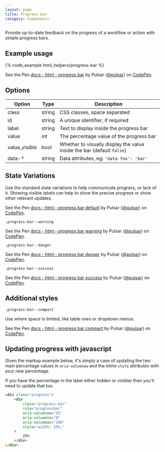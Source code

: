 ```yaml
---
layout: page
title: Progress bar
category: Components
---
```


Provide up-to-date feedback on the progress of a workflow or action with simple
progress bars.

## Example usage

{% code_example html_helpers/progress-bar %}

<div><p data-height="55" data-theme-id="24005" data-slug-hash="amNKJq" data-default-tab="result" data-user="pulsar" data-embed-version="2" class="codepen">See the Pen <a href="http://codepen.io/pulsar/pen/amNKJq/">docs - html - progress bar</a> by Pulsar (<a href="http://codepen.io/pulsar">@pulsar</a>) on <a href="http://codepen.io">CodePen</a>.</p>
<script async src="//assets.codepen.io/assets/embed/ei.js"></script></div>

## Options

Option        | Type   | Description
------------- | ------ | -------------------------------------------------------
class         | string | CSS classes, space separated
id            | string | A unique identifier, if required
label         | string | Text to display inside the progress bar
value         | int    | The percentage value of the progress bar
value_visible | bool   | Whether to visually display the value inside the bar (default `false`)
data-*        | string | Data attributes, eg: `'data-foo': 'bar'`

## State Variations

Use the standard state variations to help communicate progress, or lack of it. Showing visible labels can help to show the precise progress or show other relevant updates.

<p data-height="55" data-theme-id="24005" data-slug-hash="NRNzjG" data-default-tab="result" data-user="pulsar" data-embed-version="2" class="codepen">See the Pen <a href="http://codepen.io/pulsar/pen/NRNzjG/">docs - html - progress bar default</a> by Pulsar (<a href="http://codepen.io/pulsar">@pulsar</a>) on <a href="http://codepen.io">CodePen</a>.</p>
<script async src="//assets.codepen.io/assets/embed/ei.js"></script>

`.progress-bar--warning`

<p data-height="55" data-theme-id="24005" data-slug-hash="ZpWRKy" data-default-tab="result" data-user="pulsar" data-embed-version="2" class="codepen">See the Pen <a href="http://codepen.io/pulsar/pen/ZpWRKy/">docs - html - progress bar warning</a> by Pulsar (<a href="http://codepen.io/pulsar">@pulsar</a>) on <a href="http://codepen.io">CodePen</a>.</p>
<script async src="//assets.codepen.io/assets/embed/ei.js"></script>

`.progress-bar--danger`

<p data-height="55" data-theme-id="24005" data-slug-hash="qakKmK" data-default-tab="result" data-user="pulsar" data-embed-version="2" class="codepen">See the Pen <a href="http://codepen.io/pulsar/pen/qakKmK/">docs - html - progress bar danger</a> by Pulsar (<a href="http://codepen.io/pulsar">@pulsar</a>) on <a href="http://codepen.io">CodePen</a>.</p>
<script async src="//assets.codepen.io/assets/embed/ei.js"></script>

`.progress-bar--success`

<p data-height="55" data-theme-id="24005" data-slug-hash="vXGAmb" data-default-tab="result" data-user="pulsar" data-embed-version="2" class="codepen">See the Pen <a href="http://codepen.io/pulsar/pen/vXGAmb/">docs - html - progress bar success</a> by Pulsar (<a href="http://codepen.io/pulsar">@pulsar</a>) on <a href="http://codepen.io">CodePen</a>.</p>
<script async src="//assets.codepen.io/assets/embed/ei.js"></script>

## Additional styles

`.progress-bar--compact`

Use where space is limited, like table rows or dropdown menus.

<p data-height="55" data-theme-id="24005" data-slug-hash="gwAKRV" data-default-tab="result" data-user="pulsar" data-embed-version="2" class="codepen">See the Pen <a href="http://codepen.io/pulsar/pen/gwAKRV/">docs - html - progress bar compact</a> by Pulsar (<a href="http://codepen.io/pulsar">@pulsar</a>) on <a href="http://codepen.io">CodePen</a>.</p>
<script async src="//assets.codepen.io/assets/embed/ei.js"></script>

## Updating progress with javascript

Given the markup example below, it's simply a case of updating the two main percentage values in `aria-valuenow` and the inline `style` attributes with your new percentage. 

If you have the percentage in the label either hidden or visible) then you'll need to update that too.

```html
<div class="progress">
    <div 
        class="progress-bar" 
        role="progressbar" 
        aria-valuenow="25" 
        aria-valuemin="0" 
        aria-valuemax="100" 
        style="width: 25%;"
    >
        25%
    </div>
</div>
```
